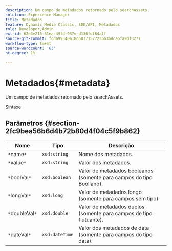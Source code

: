 ```yaml
---
description: Um campo de metadados retornado pelo searchAssets.
solution: Experience Manager
title: Metadados
feature: Dynamic Media Classic, SDK/API, Metadados
role: Developer,Admin
exl-id: 62e3e215-31ea-49fd-937e-d136fdf84aff
source-git-commit: fcda99340a18d5037157723bb3bdca5fa9df3277
workflow-type: tm+mt
source-wordcount: '63'
ht-degree: 1%

---
```


# Metadados{#metadata}

Um campo de metadados retornado pelo searchAssets.

Sintaxe

## Parâmetros {#section-2fc9bea56b6d4b72b80d4f04c5f9b862}

| Nome | Tipo | Descrição |
|---|---|---|
| `*`name`*` | `xsd:string` | Nome dos metadados. |
| `*`value`*` | `xsd:string` | Valor dos metadados. |
| `*`boolVal`*` | `xsd:boolean` | Valor de metadados booleanos (somente para campos do tipo Booliano). |
| `*`longVal`*` | `xsd:long` | Valor de metadados longo (somente para campos sem tipo). |
| `*`doubleVal`*` | `xsd:double` | Valor de metadados duplos (somente para campos de tipo flutuante). |
| `*`dateVal`*` | `xsd:dateTime` | Valor dos metadados de data (somente para campos do tipo data). |
